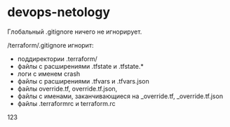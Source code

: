 # devops-netology
Глобальный .gitignore ничего не игнорирует.

/terraform/.gitignore игнорит:
- поддиректории .terraform/
- файлы c расширениями .tfstate и .tfstate.*
- логи с именем crash
- файлы с расширениями .tfvars и .tfvars.json
- файлы override.tf, override.tf.json, 
- файлы с именами, заканчивающиеся на _override.tf, _override.tf.json
- файлы .terraformrc и terraform.rc

123
